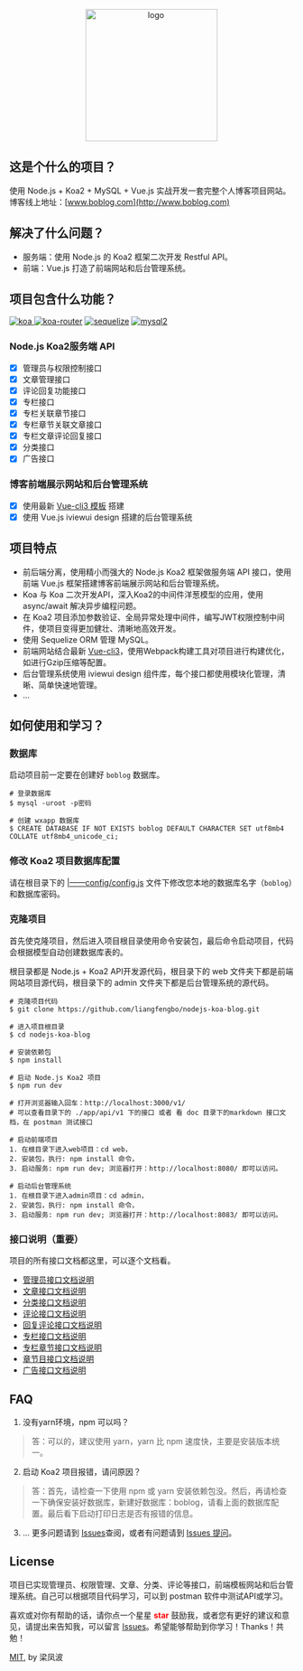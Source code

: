 <p align="center"><a href="http://www.boblog.com" target="_blank" rel="noopener noreferrer"><img width="234" src="http://images.boblog.com/BOBLOG-03.png" alt="logo"></a></p>

## 这是个什么的项目？

使用 Node.js + Koa2 + MySQL + Vue.js 实战开发一套完整个人博客项目网站。博客线上地址：[www.boblog.com](http://www.boblog.com)

## 解决了什么问题？
- 服务端：使用 Node.js 的 Koa2 框架二次开发 Restful API。
- 前端：Vue.js 打造了前端网站和后台管理系统。


## 项目包含什么功能？

[![koa](https://img.shields.io/badge/koa-%5E2.7.0-brightgreen.svg) ](https://www.npmjs.com/package/koa)
[![koa-router](https://img.shields.io/badge/koa--router-%5E7.4.0-brightgreen.svg)](https://www.npmjs.com/package/koa-router)
[![sequelize](https://img.shields.io/badge/sequelize-%5E5.6.1-brightgreen.svg)](https://www.npmjs.com/package/sequelize)
[![mysql2](https://img.shields.io/badge/mysql2-%5E1.6.5-brightgreen.svg)](https://www.npmjs.com/package/mysql2)

### Node.js Koa2服务端 API
- [x] 管理员与权限控制接口
- [x] 文章管理接口
- [x] 评论回复功能接口
- [x] 专栏接口
- [x] 专栏关联章节接口
- [x] 专栏章节关联文章接口
- [x] 专栏文章评论回复接口
- [x] 分类接口
- [x] 广告接口

### 博客前端展示网站和后台管理系统
- [x] 使用最新 [Vue-cli3 模板](https://github.com/liangfengbo/vue-cli3-template) 搭建
- [x] 使用 Vue.js iviewui design 搭建的后台管理系统

## 项目特点
- 前后端分离，使用精小而强大的 Node.js Koa2 框架做服务端 API 接口，使用前端 Vue.js 框架搭建博客前端展示网站和后台管理系统。
- Koa 与 Koa 二次开发API，深入Koa2的中间件洋葱模型的应用，使用 async/await 解决异步编程问题。
- 在 Koa2 项目添加参数验证、全局异常处理中间件，编写JWT权限控制中间件，使项目变得更加健壮、清晰地高效开发。
- 使用 Sequelize ORM 管理 MySQL。
- 前端网站结合最新 [Vue-cli3](https://github.com/liangfengbo/vue-cli3-template)，使用Webpack构建工具对项目进行构建优化，如进行Gzip压缩等配置。
- 后台管理系统使用 iviewui design 组件库，每个接口都使用模块化管理，清晰、简单快速地管理。
- ...

## 如何使用和学习？

### 数据库
启动项目前一定要在创建好 `boblog` 数据库。
```
# 登录数据库
$ mysql -uroot -p密码

# 创建 wxapp 数据库
$ CREATE DATABASE IF NOT EXISTS boblog DEFAULT CHARACTER SET utf8mb4 COLLATE utf8mb4_unicode_ci;
```

### 修改 Koa2 项目数据库配置
请在根目录下的 [|——config/config.js](https://github.com/liangfengbo/nodejs-koa-blog/blob/master/config/config.js) 文件下修改您本地的数据库名字（`boblog`）和数据库密码。

### 克隆项目
首先使克隆项目，然后进入项目根目录使用命令安装包，最后命令启动项目，代码会根据模型自动创建数据库表的。

根目录都是 Node.js + Koa2 API开发源代码，根目录下的 web 文件夹下都是前端网站项目源代码，根目录下的 admin 文件夹下都是后台管理系统的源代码。


```
# 克隆项目代码
$ git clone https://github.com/liangfengbo/nodejs-koa-blog.git

# 进入项目根目录
$ cd nodejs-koa-blog

# 安装依赖包
$ npm install

# 启动 Node.js Koa2 项目
$ npm run dev

# 打开浏览器输入回车：http://localhost:3000/v1/
# 可以查看目录下的 ./app/api/v1 下的接口 或者 看 doc 目录下的markdown 接口文档，在 postman 测试接口

# 启动前端项目
1. 在根目录下进入web项目：cd web，
2. 安装包，执行: npm install 命令，
3. 启动服务: npm run dev; 浏览器打开：http://localhost:8080/ 即可以访问。

# 启动后台管理系统
1. 在根目录下进入admin项目：cd admin，
2. 安装包，执行: npm install 命令，
3. 启动服务: npm run dev; 浏览器打开：http://localhost:8083/ 即可以访问。
```

### 接口说明（重要）
项目的所有接口文档都这里，可以逐个文档看。
- [管理员接口文档说明](./doc/admin.md)
- [文章接口文档说明](./doc/article.md)
- [分类接口文档说明](./doc/category.md)
- [评论接口文档说明](./doc/comment.md)
- [回复评论接口文档说明](./doc/reply.md)
- [专栏接口文档说明](./doc/column.md)
- [专栏章节接口文档说明](./doc/column-chapter.md)
- [章节目接口文档说明](./doc/chapter-section.md)
- [广告接口文档说明](./doc/advertise.md)

## FAQ
1. 没有yarn环境，npm 可以吗？ 
> 答：可以的，建议使用 yarn，yarn 比 npm 速度快，主要是安装版本统一。

2. 启动 Koa2 项目报错，请问原因？
> 答：首先，请检查一下使用 npm 或 yarn 安装依赖包没。然后，再请检查一下确保安装好数据库，新建好数据库：boblog，请看上面的数据库配置。最后看下启动打印日志是否有报错的信息。
3. ... 更多问题请到 [Issues](https://github.com/liangfengbo/nodejs-koa-blog/issues)查阅，或者有问题请到 [Issues 提问](https://github.com/liangfengbo/nodejs-koa-blog/issues/new)。

## License

项目已实现管理员、权限管理、文章、分类、评论等接口，前端模板网站和后台管理系统。自己可以根据项目代码学习，可以到 postman 软件中测试API或学习。

喜欢或对你有帮助的话，请你点一个星星 <strong style='color:red;'>star</strong> 鼓励我，或者您有更好的建议和意见，请提出来告知我，可以留言 [Issues](https://github.com/liangfengbo/nodejs-koa-blog/issues/new)。希望能够帮助到你学习！Thanks！共勉！

[MIT](https://github.com/liangfengbo/nodejs-koa-blog/blob/master/LICENSE), by 梁凤波


